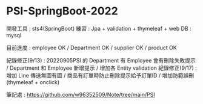 # PSI-SpringBoot-2022
開發工具 : sts4(SpringBoot)
練習     : Jpa + validation + thymeleaf + web 
DB       : mysql

目前進度       : employee OK / Department OK / supplier OK / product OK

紀錄修正(9/13) : 20220905PSI 的 Department 有 Employee 會有刪除失敗提示 / Department 和 Employee 新增提示 / 增加各 Entity validation
紀錄修正(9/17) : 增加 Line 傳送無圖有圖 / 商品有訂單時防止刪除提示給予訂單ID / 增加防範誤刪(thymeleaf + onclick)

筆記處 : https://github.com/w96352509/Note/tree/main/PSI
